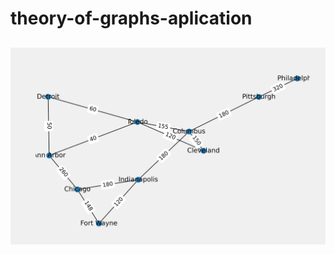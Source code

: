 # theory-of-graphs-aplication

<h2 align="center">
    <img alt="BeTheHero" title="#delicinha" src="/output/output.png" />
</h2>


